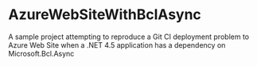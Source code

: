 # AzureWebSiteWithBclAsync
A sample project attempting to reproduce a Git CI deployment problem to Azure Web Site when a .NET 4.5 application has a dependency on Microsoft.Bcl.Async
